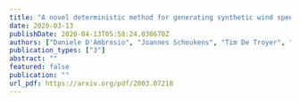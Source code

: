 ```yaml
---
title: "A novel deterministic method for generating synthetic wind speeds"
date: 2020-03-13
publishDate: 2020-04-13T05:58:24.030670Z
authors: ["Daniele D'Ambrosio", "Joannes Schoukens", "Tim De Troyer", "Mark Runacres"]
publication_types: ["3"]
abstract: ""
featured: false
publication: ""
url_pdf: https://arxiv.org/pdf/2003.07218
---
```



